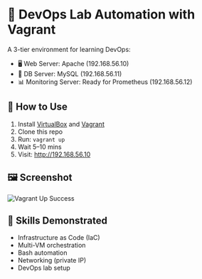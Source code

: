 # 🚀 DevOps Lab Automation with Vagrant

A 3-tier environment for learning DevOps:
- 🖥️ Web Server: Apache (192.168.56.10)
- 💾 DB Server: MySQL (192.168.56.11)
- 📊 Monitoring Server: Ready for Prometheus (192.168.56.12)

## 🔧 How to Use
1. Install [VirtualBox](https://www.virtualbox.org/) and [Vagrant](https://www.vagrantup.com/)
2. Clone this repo
3. Run: `vagrant up`
4. Wait 5–10 mins
5. Visit: http://192.168.56.10

## 🖼️ Screenshot
![Vagrant Up Success](screenshots/vagrant-up.png)

## 🧰 Skills Demonstrated
- Infrastructure as Code (IaC)
- Multi-VM orchestration
- Bash automation
- Networking (private IP)
- DevOps lab setup
  
